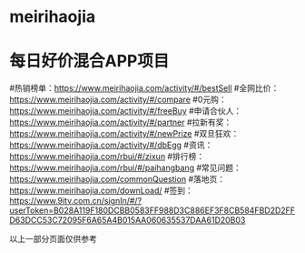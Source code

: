 # meirihaojia
# 每日好价混合APP项目

#热销榜单：https://www.meirihaojia.com/activity/#/bestSell
#全网比价：https://www.meirihaojia.com/activity/#/compare
#0元购：https://www.meirihaojia.com/activity/#/freeBuy
#申请合伙人：https://www.meirihaojia.com/activity/#/partner
#拉新有奖：https://www.meirihaojia.com/activity/#/newPrize
#双旦狂欢：https://www.meirihaojia.com/activity/#/dbEgg
#资讯：https://www.meirihaojia.com/rbui/#/zixun
#排行榜：https://www.meirihaojia.com/rbui/#/paihangbang
#常见问题：https://www.meirihaojia.com/commonQuestion
#落地页：https://www.meirihaojia.com/downLoad/
#签到：https://www.9itv.com.cn/signIn/#/?userToken=B028A119F180DCBB0583FF988D3C886EF3F8CB584FBD2D2FFD63DCC53C72095F6A65A4B015AA060635537DAA61D20B03

以上一部分页面仅供参考
